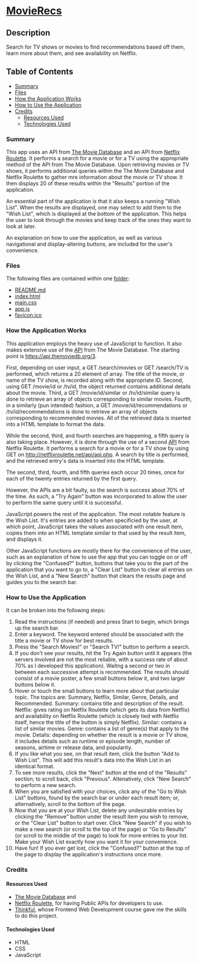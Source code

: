 # [MovieRecs](https://jaredryan.github.io/capstone-start/)

## Description
Search for TV shows or movies to find recommendations based off them, learn more about them, and see availability on Netflix.

## Table of Contents

  - [Summary](#summary)
  - [Files](#files)  
  - [How the Application Works](#how-the-application-works)
  - [How to Use the Application](#how-to-use-the-application)
  - [Credits](#credits)
    - [Resources Used](#resources-used)
    - [Technologies Used](#technologies-used)

### Summary

This app uses an API from [The Movie Database](https://www.themoviedb.org/documentation/api) and an API from [Netflix Roulette](https://netflixroulette.net/api/). It performs a search for a movie or for a TV using the appropriate method of the API from The Movie Database. Upon retrieving movies or TV shows, it performs additional queries within the The Movie Database and Netflix Roulette to gather mre information about the movie or TV show. It then displays 20 of these results within the "Results" portion of the application.

An essential part of the application is that it also keeps a running "Wish List". When the results are displayed, one may select to add them to the "Wish List", which is displayed at the bottom of the application. This helps the user to look through the movies and keep track of the ones they want to look at later.

An explanation on how to use the application, as well as various navigational and display-altering buttons, are included for the user's convenience.

### Files

The following files are contained within one [folder](https://github.com/jaredryan/capstone-start):

  - [README.md](https://github.com/jaredryan/capstone-start/blob/master/README.md)
  - [index.html](https://github.com/jaredryan/capstone-start/blob/master/index.html)
  - [main.css](https://github.com/jaredryan/capstone-start/blob/master/main.css)
  - [app.js](https://github.com/jaredryan/capstone-start/blob/master/app.js)
  - [favicon.ico](https://github.com/jaredryan/capstone-start/blob/master/favicon.ico)
  
### How the Application Works

This application employs the heavy use of JavaScript to function. It also makes extensive use of the [API](https://developers.themoviedb.org/3/getting-started) from The Movie Database. The starting point is https://api.themoviedb.org/3.

First, depending on user input, a GET /search/movies or GET /search/TV is performed, which returns a 20 element of array.
  The title of the movie, or name of the TV show, is recorded along with the appropriate ID. 
Second, using GET /movie/id or /tv/id, the object returned contains additional details about the movie.
Third, a GET /movie/id/similar or /tv/id/similar query is done to retrieve an array of objects corresponding to similar movies.
Fourth, in a similarly (pun intended) fashion, a GET /movie/id/recommendations or /tv/id/recommendations is done to retrieve an array of objects corresponding to recommended movies. 
All of the retrieved data is inserted into a HTML template to format the data.

While the second, third, and fourth searches are happening, a fifth query is also taking place. However, it is done through the use of a second [API](https://netflixroulette.net/api/) from Netflix Roulette. It performs a search for a movie or for a TV show by using GET on http://netflixroulette.net/api/api.php. A search by title is performed, and the retrieved entry's data is inserted into the HTML template.

The second, third, fourth, and fifth queries each occur 20 times, once for each of the twenty entries returned by the first query.

However, the APIs are a bit faulty, so the search is success about 70% of the time. As such, a "Try Again" button was incorporated to allow the user to perform the same query until it is successful.

JavaScript powers the rest of the application. The most notable feature is the Wish List. It's entries are added to when specificied by the user, at which point, JavaScript takes the values associated with one result item, copies them into an HTML template similar to that used by the result item, and displays it. 

Other JavaScript functions are mostly there for the convenience of the user, such as an explanation of how to use the app that you can toggle on or off by clicking the "Confused?" button, buttons that take you to the part of the application that you want to go to, a "Clear List" button to clear all entries on the Wish List, and a "New Search" button that clears the results page and guides you to the search bar.

### How to Use the Application

It can be broken into the following steps:
1. Read the instructions (if needed) and press Start to begin, which brings up the search bar.
2. Enter a keyword. The keyword entered should be associated with the title a movie or TV show for best results.
3. Press the "Search Movies!" or "Search TV!" button to perform a search.
4. If you don't see your results, hit the Try Again button until it appears (the servers involved are not the most reliable, with a success rate of about 70% as I developed this application). Waitng a second or two in between each successive attempt is recommended.
  The results should consist of a movie poster, a few small buttons below it, and two larger buttons below it.
5. Hover or touch the small buttons to learn more about that particular topic. The topics are: Summary, Netflix, Similar, Genre, Details, and Recommended.
  Summary: contains title and description of the result.
  Netflix: gives rating on Netflix Roulette (which gets its data from Netflix) and availability on Netflix Roulette (which is closely tied with Netflix itself, hence the title of the button is simply Netflix).
  Similar: contains a list of similar movies.
  Genre: contains a list of genre(s) that apply to the movie.
  Details: depending on whether the result is a movie or TV show, it includes details such as runtime or episode length, number of seasons, airtime or release data, and popularity.
6. If you like what you see, on that result item, click the button "Add to Wish List". This will add this result's data into the Wish List in an identical format. 
7. To see more results, click the "Next" button at the end of the "Results" section; to scroll back, click "Previous". Altenatively, click "New Search" to perform a new search.
8. When you are satisfied with your choices, click any of the "Go to Wish List" buttons, found by the search bar or under each result item; or, alternatively, scroll to the bottom of the page.
9. Now that you are at your Wish List, delete any undesirable entries by clicking the "Remove" button under the result item you wish to remove, or the "Clear List" button to start over. Click "New Search" if you wish to make a new search (or scroll to the top of the page) or "Go to Results" (or scroll to the middle of the page) to look for more entries to your list. Make your Wish List exactly how you want it for your convenience.
10. Have fun! If you ever get lost, click the "Confused?" button at the top of the page to display the application's instructions once more.

### Credits

#### Resources Used
  - [The Movie Database](https://www.themoviedb.org/) and 
  - [Netflix Roulette](https://netflixroulette.net/), for having Public APIs for developers to use. 
  - [Thinkful](https://www.thinkful.com/), whose Frontend Web Development course gave me the skills to do this project.

#### Technologies Used
  - HTML
  - CSS
  - JavaScript
